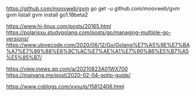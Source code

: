 https://github.com/moovweb/gvm
go get -u github.com/moovweb/gvm
gvm listall
gvm install go1.18beta2


https://www.hi-linux.com/posts/20165.html
https://polarisxu.studygolang.com/posts/go/managing-multiple-go-versions/
https://www.ulovecode.com/2020/06/12/Go/Golang%E7%A5%9E%E7%BA%A7%E7%89%88%E6%9C%AC%E7%AE%A1%E7%90%86%E5%B7%A5%E5%85%B7/


https://view.inews.qq.com/a/20210823A01WX700
https://maiyang.me/post/2020-02-04-gotip-guide/


https://www.cnblogs.com/xyou/p/15812406.html
